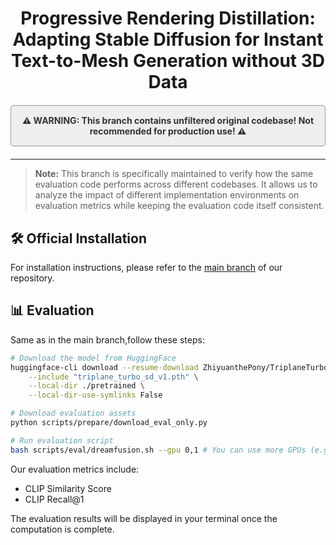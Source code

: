 <div align="center">
<h1>Progressive Rendering Distillation: Adapting Stable Diffusion for Instant Text-to-Mesh Generation without 3D Data</h1>

<div style="background-color: #EEEEEE; color: #333333; padding: 15px; margin: 20px 0; border-radius: 5px; border: 1px solid #999999; font-weight: bold;">
⚠️ WARNING: This branch contains unfiltered original codebase! Not recommended for production use! ⚠️
</div>



</div>

---


> **Note:** This branch is specifically maintained to verify how the same evaluation code performs across different codebases. It allows us to analyze the impact of different implementation environments on evaluation metrics while keeping the evaluation code itself consistent.

## 🛠️ Official Installation

For installation instructions, please refer to the [main branch](https://github.com/theEricMa/TriplaneTurbo/tree/main) of our repository.

## 📊 Evaluation

Same as in the main branch,follow these steps:

```sh
# Download the model from HuggingFace
huggingface-cli download --resume-download ZhiyuanthePony/TriplaneTurbo \
    --include "triplane_turbo_sd_v1.pth" \
    --local-dir ./pretrained \
    --local-dir-use-symlinks False

# Download evaluation assets
python scripts/prepare/download_eval_only.py

# Run evaluation script
bash scripts/eval/dreamfusion.sh --gpu 0,1 # You can use more GPUs (e.g. 0,1,2,3,4,5,6,7). For single GPU usage, please check the script for required modifications
```

Our evaluation metrics include:
- CLIP Similarity Score
- CLIP Recall@1

The evaluation results will be displayed in your terminal once the computation is complete.
